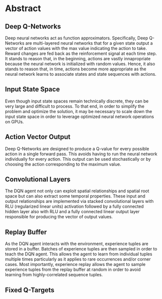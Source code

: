 <h1>Abstract</h1>
<h2>Deep Q-Networks</h2>

Deep neural networks act as function approximators.  Specifically, Deep Q-Networks are multi-layered neural networks
that for a given state output a vector of action values with the max value indicating the action to take.  Reward changes are fed back as the reinforcement signal at each time step.  It stands to reason that, in the beginning, actions are vastly innapropriate because the neural network is initialized with random values.  Hence, it also stands to reason that, in time, actions become more appropriate as the neural network learns to associate states and state sequences with actions.

<h2>Input State Space</h2>

Even though input state spaces remain technically discrete, they can be very large and difficult to process.  To that end, in order to simplify the problem and optimize the solution, it may be necessary to scale down the input state space in order to leverage optimized neural network operations on GPUs.

<h2>Action Vector Output</h2>

Deep Q-Networks are designed to produce a Q-value for every possible action in a single forward pass.  This avoids having to run the neural network individually for every action.  This output can be used stochastically or by choosing the action corresponding to the maximum value.

<h2>Convolutional Layers</h2>

The DQN agent not only can exploit spatial relationships and spatial root space but can also extract some temporal properties.  These input and output relationships are implemented via stacked convolutional layers with RLU (regularized linear units) activation followed by a fully connected hidden layer also with RLU and a fully connected linear output layer responsible for producing the vector of output values.

<h2>Replay Buffer</h2>

As the DQN agent interacts with the environment, experience tuples are stored in a buffer.  Batches of experience tuples are then sampled in order to teach the DQN agent.  This allows the agent to learn from individual tuples multiple times particularly as it applies to rare occurrences and/or corner cases.  Most importantly, experience replay allows the agent to sample experience tuples from the replay buffer at random in order to avoid learning from highly-correlated sequence tuples.

<h2>Fixed Q-Targets</h2>
